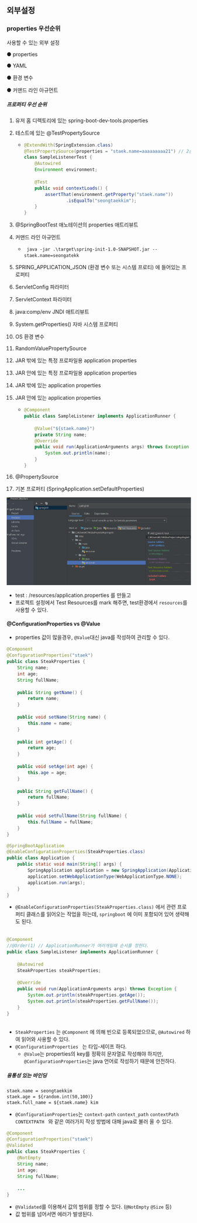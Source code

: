 ## 외부설정



### properties 우선순위



사용할 수 있는 외부 설정 

● properties 

● YAML 

● 환경 변수 

● 커맨드 라인 아규먼트







##### 프로퍼티 우선 순위 

1. 유저 홈 디렉토리에 있는 spring-boot-dev-tools.properties 

2. 테스트에 있는 @TestPropertySource 

   - ~~~java
     @ExtendWith(SpringExtension.class)
     @TestPropertySource(properties = "staek.name=aaaaaaaaa21") // 2순위
     class SampleListenerTest {
         @Autowired
         Environment environment;
     
         @Test
         public void contextLoads() {
             assertThat(environment.getProperty("staek.name"))
                     .isEqualTo("seongtaekkim");
         }
     }
     ~~~

3. @SpringBootTest 애노테이션의 properties 애트리뷰트 

4. 커맨드 라인 아규먼트 

   - ` java -jar .\target\spring-init-1.0-SNAPSHOT.jar --staek.name=seongatekk`

5. SPRING_APPLICATION_JSON (환경 변수 또는 시스템 프로티) 에 들어있는 프로퍼티 

6. ServletConfig 파라미터 

7. ServletContext 파라미터 

8. java:comp/env JNDI 애트리뷰트 

9. System.getProperties() 자바 시스템 프로퍼티 

10.  OS 환경 변수 

11. RandomValuePropertySource 

12.  JAR 밖에 있는 특정 프로파일용 application properties

13.  JAR 안에 있는 특정 프로파일용 application properties

14. JAR 밖에 있는 application properties

15. JAR 안에 있는 application properties 

    - ~~~java
      @Component
      public class SampleListener implements ApplicationRunner {
      
          @Value("${staek.name}")
          private String name;
          @Override
          public void run(ApplicationArguments args) throws Exception {
              System.out.println(name);
          }
      }
      ~~~

16.  @PropertySource 

17. 기본 프로퍼티 (SpringApplication.setDefaultProperties)







![image-20220224061800678](./images/08-0.PNG)

- test : /resources/application.properties 를 만들고
- 프로젝트 설정에서 Test Resources를 mark 해주면, test환경에서 `resources`를 사용할 수 있다.









#### @ConfigurationProperties vs @Value

- properties 값이 많을경우, `@Value`대신 java를 작성하여 관리할 수 있다.

```java
@Component
@ConfigurationProperties("staek")
public class SteakProperties {
    String name;
    int age;
    String fullName;

    public String getName() {
        return name;
    }

    public void setName(String name) {
        this.name = name;
    }

    public int getAge() {
        return age;
    }

    public void setAge(int age) {
        this.age = age;
    }

    public String getFullName() {
        return fullName;
    }

    public void setFullName(String fullName) {
        this.fullName = fullName;
    }
}
```

~~~java
@SpringBootApplication
@EnableConfigurationProperties(SteakProperties.class)
public class Application {
    public static void main(String[] args) {
        SpringApplication application = new SpringApplication(Application.class);
        application.setWebApplicationType(WebApplicationType.NONE);
        application.run(args);
    }
}
~~~

- `@EnableConfigurationProperties(SteakProperties.class)` 에서 관련 프로퍼티 클래스를 읽어오는 작업을 하는데, `springboot` 에 이미 포함되어 있어 생략해도 된다.





~~~java

@Component
//@Order(1) // ApplicationRunner가 여러개일때 순서를 정한다.
public class SampleListener implements ApplicationRunner {

    @Autowired
    SteakProperties steakProperties;

    @Override
    public void run(ApplicationArguments args) throws Exception {
        System.out.println(steakProperties.getAge());
        System.out.println(steakProperties.getFullName());
    }
}



~~~

- `SteakProperties` 는 `@Component` 에 의해 빈으로 등록되었으므로, `@Autowired` 하여 읽어와 사용할 수 있다.
- `@ConfigurationProperties ` 는 타입-세이프 하다.
  - `@Value`는 properties의 key를 정확히 문자열로 작성해야 하지만, `@ConfigurationProperties`는 java 언어로 작성하기 때문에 안전하다.









##### 융통성 있는 바인딩

~~~properties
staek.name = seongtaekkim
staek.age = ${random.int(50,100)}
staek.full_name = ${staek.name} kim
~~~

- `@ConfigurationProperties`는 `context-path` `context_path` `contextPath ` `CONTEXTPATH ` 와 같은 여러가지 작성 방법에 대해 java로 불러 올 수 있다.



 

```java
@Component
@ConfigurationProperties("staek")
@Validated
public class SteakProperties {
    @NotEmpty
    String name;
    int age;
    String fullName;

    ...
}
```

- `@Validated`를 이용해서 값의 범위를 정할 수 있다. (`@NotEmpty` `@Size` 등)
- 값 범위를 넘어서면 에러가 발생된다.



















